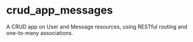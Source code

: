 # crud_app_messages


A CRUD app on User and Message resources, using RESTful routing and one-to-many associations.
